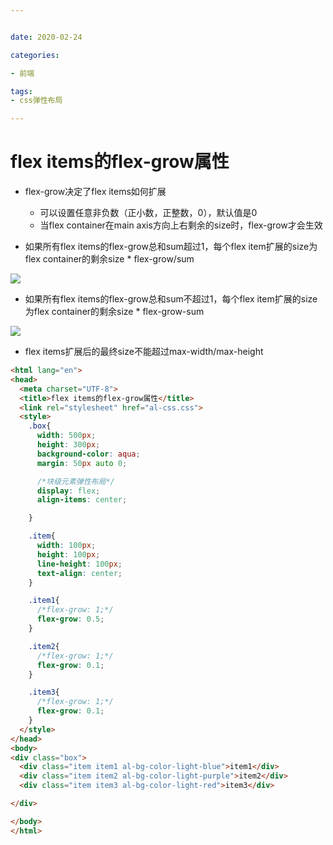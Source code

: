 ```yaml
---


date: 2020-02-24

categories:

- 前端

tags:
- css弹性布局

---
```


# flex items的flex-grow属性

- flex-grow决定了flex items如何扩展

   - 可以设置任意非负数（正小数，正整数，0），默认值是0
   - 当flex container在main axis方向上右剩余的size时，flex-grow才会生效
- 如果所有flex items的flex-grow总和sum超过1，每个flex item扩展的size为flex container的剩余size * flex-grow/sum

![](https://alanlee-image-bed.oss-cn-shenzhen.aliyuncs.com/note_images/20200214090710-279103.png#alt=20200214090700-378358)

- 如果所有flex items的flex-grow总和sum不超过1，每个flex item扩展的size为flex container的剩余size * flex-grow-sum

![](https://alanlee-image-bed.oss-cn-shenzhen.aliyuncs.com/note_images/20200214090721-928144.png#alt=20200214090701-716042)

- flex items扩展后的最终size不能超过max-width/max-height

```html
<html lang="en">
<head>
  <meta charset="UTF-8">
  <title>flex items的flex-grow属性</title>
  <link rel="stylesheet" href="al-css.css">
  <style>
    .box{
      width: 500px;
      height: 300px;
      background-color: aqua;
      margin: 50px auto 0;

      /*块级元素弹性布局*/
      display: flex;
      align-items: center;

    }

    .item{
      width: 100px;
      height: 100px;
      line-height: 100px;
      text-align: center;
    }

    .item1{
      /*flex-grow: 1;*/
      flex-grow: 0.5;
    }

    .item2{
      /*flex-grow: 1;*/
      flex-grow: 0.1;
    }

    .item3{
      /*flex-grow: 1;*/
      flex-grow: 0.1;
    }
  </style>
</head>
<body>
<div class="box">
  <div class="item item1 al-bg-color-light-blue">item1</div>
  <div class="item item2 al-bg-color-light-purple">item2</div>
  <div class="item item3 al-bg-color-light-red">item3</div>

</div>

</body>
</html>
```
